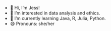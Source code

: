 - 👋 Hi, I’m Jess!
- 👀 I’m interested in data analysis and ethics.
- 🌱 I’m currently learning Java, R, Julia, Python.
- 😄 Pronouns: she/her

<!---
jbrandvold/jbrandvold is a ✨ special ✨ repository because its `README.md` (this file) appears on your GitHub profile.
You can click the Preview link to take a look at your changes.
--->
